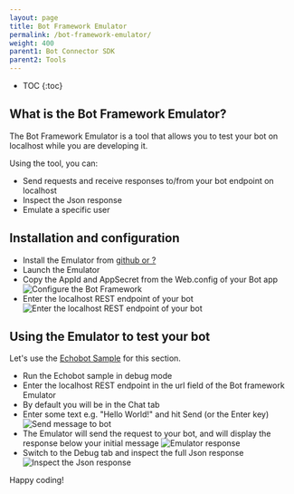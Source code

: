 ```yaml
---
layout: page
title: Bot Framework Emulator
permalink: /bot-framework-emulator/
weight: 400
parent1: Bot Connector SDK
parent2: Tools
---
```


* TOC
{:toc}

## What is the Bot Framework Emulator?
The Bot Framework Emulator is a tool that allows you to test your bot on localhost while you are developing it.

Using the tool, you can:

* Send requests and receive responses to/from your bot endpoint on localhost
* Inspect the Json response
* Emulate a specific user

## Installation and configuration
* Install the Emulator from [github or ?]()
* Launch the Emulator
* Copy the AppId and AppSecret from the Web.config of your Bot app
![Configure the Bot Framework](../images/emulator-configure.jpg)
* Enter the localhost REST endpoint of your bot
![Enter the localhost REST endpoint of your bot](../images/emulator-url.jpg)


## Using the Emulator to test your bot
Let's use the [Echobot Sample](http://github.com/Microsoft/BotBuilder) for this section. 

* Run the Echobot sample in debug mode
* Enter the localhost REST endpoint in the url field of the Bot framework Emulator
* By default you will be in the Chat tab
* Enter some text e.g. "Hello World!" and hit Send (or the Enter key)
![Send message to bot](../images/emulator-helloworld.jpg)
* The Emulator will send the request to your bot, and will display the response below your initial message
![Emulator response](../images/emulator-response.jpg)
* Switch to the Debug tab and inspect the full Json response
![Inspect the Json response](../images/emulator-json.jpg)


Happy coding!